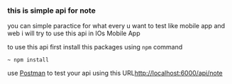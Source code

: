 ### this is simple api for note

you can simple paractice for what every u want to test like mobile app and web
i will try to use this api in IOs Mobile App

to use this api first install this packages using ```npm``` command

```
~ npm install
```

use [Postman]('https://www.postman.com/') to test your api using this URL[http://localhost:6000/api/note]('http://localhost:6000/api/note')
